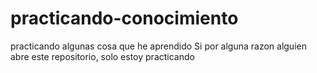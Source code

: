 # practicando-conocimiento
practicando algunas cosa que he aprendido
Si por alguna razon alguien abre este repositorio, solo estoy practicando
